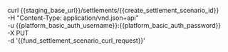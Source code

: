 curl {{staging_base_url}}/settlements/{{create_settlement_scenario_id}} \
    -H "Content-Type: application/vnd.json+api" \
    -u  {{platform_basic_auth_username}}:{{platform_basic_auth_password}} \
    -X PUT \
    -d '{{fund_settlement_scenario_curl_request}}'
